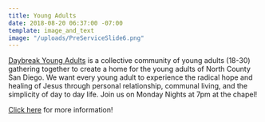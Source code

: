 ```yaml
---
title: Young Adults
date: 2018-08-20 06:37:00 -07:00
template: image_and_text
image: "/uploads/PreServiceSlide6.png"
---
```


[Daybreak Young Adults](http://daybreakchurch.org/young-adults/) is a collective community of young adults (18-30) gathering together to create a home for the young adults of North County San Diego. We want every young adult to experience the radical hope and healing of Jesus through personal relationship, communal living, and the simplicity of day to day life. Join us on Monday Nights at 7pm at the chapel!

[Click here](http://daybreakchurch.org/young-adults/) for more information!